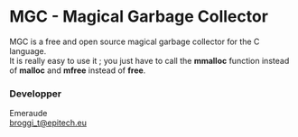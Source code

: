# MGC - Magical Garbage Collector

MGC is a free and open source magical garbage collector for the C language.  
It is really easy to use it ; you just have to call the **mmalloc** function instead of **malloc** and **mfree** instead of **free**.

### Developper

Emeraude  
broggi_t@epitech.eu
